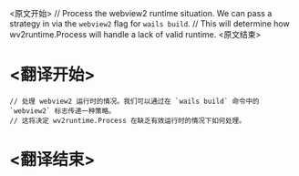 
<原文开始>
	// Process the webview2 runtime situation. We can pass a strategy in via the `webview2` flag for `wails build`.
	// This will determine how wv2runtime.Process will handle a lack of valid runtime.
<原文结束>

# <翻译开始>
	// 处理 webview2 运行时的情况。我们可以通过在 `wails build` 命令中的 `webview2` 标志传递一种策略。
	// 这将决定 wv2runtime.Process 在缺乏有效运行时的情况下如何处理。
# <翻译结束>

